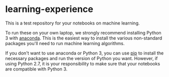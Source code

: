 # learning-experience
This is a test repository for your notebooks on machine learning.

To run these on your own laptop, we strongly recommend installing Python 3 with [anaconda](https://www.anaconda.com/). This is the easiest way to install the various non-standard packages you'll need to run machine learning algorithms.

If you don't want to use anaconda or Python 3, you can use [pip](https://pypi.org/project/pip/) to install the necessary packages and run the version of Python you want. However, if using Python 2.7, it is your responsibility to make sure that your notebooks are compatible with Python 3.
